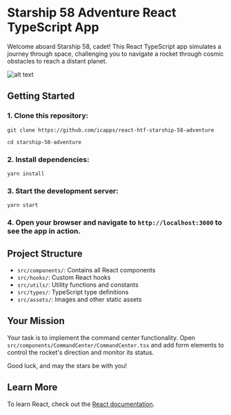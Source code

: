 # Starship 58 Adventure React TypeScript App

Welcome aboard Starship 58, cadet! This React TypeScript app simulates a journey through space, challenging you to navigate a rocket through cosmic obstacles to reach a distant planet.

![alt text](./src/assets/images/game-screenshot.png)

## Getting Started

### 1. Clone this repository:

`git clone https://github.com/icapps/react-htf-starship-58-adventure`

`cd starship-58-adventure`



### 2. Install dependencies:

`yarn install`

### 3. Start the development server:

`yarn start`


### 4. Open your browser and navigate to `http://localhost:3000` to see the app in action.

## Project Structure

- `src/components/`: Contains all React components
- `src/hooks/`: Custom React hooks
- `src/utils/`: Utility functions and constants
- `src/types/`: TypeScript type definitions
- `src/assets/`: Images and other static assets

## Your Mission

Your task is to implement the command center functionality. Open `src/components/CommandCenter/CommandCenter.tsx` and add form elements to control the rocket's direction and monitor its status.

Good luck, and may the stars be with you!


## Learn More

To learn React, check out the [React documentation](https://reactjs.org/).
